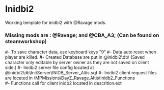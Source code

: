 # Inidbi2
Working template for inidbi2 with @Ravage mods.

### Missing mods are : @Ravage; and @CBA_A3; (Can be found on steamworkshop)


#- To save character data, use keyboard keys "9"
#- Data auto reset when player are killed.
#- Created Database are put in @inidbi2\db\ (Saved character only editable by server owner as they are not saved on client side.)
#- Inidbi2 server file config located at @inidbi2\db\InitServer\INIDB_Server_Altis.sqf
#- Inidbi2 client request files are located in \MPMissions\DayZ_Ravage.Altis\Inidb2_Functions\
#- Functions call for client inidb2 located in descrition.ext 
